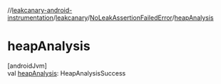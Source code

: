 //[leakcanary-android-instrumentation](../../../index.md)/[leakcanary](../index.md)/[NoLeakAssertionFailedError](index.md)/[heapAnalysis](heap-analysis.md)

# heapAnalysis

[androidJvm]\
val [heapAnalysis](heap-analysis.md): HeapAnalysisSuccess
